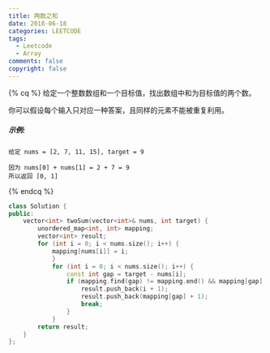 ```yaml
---
title: 两数之和
date: 2018-06-18
categories: LEETCODE
tags: 
  - Leetcode
  - Array
comments: false
copyright: false
---
```

{% cq %}
给定一个整数数组和一个目标值，找出数组中和为目标值的两个数。

你可以假设每个输入只对应一种答案，且同样的元素不能被重复利用。

##### 示例:

```
给定 nums = [2, 7, 11, 15], target = 9

因为 nums[0] + nums[1] = 2 + 7 = 9
所以返回 [0, 1]
```
{% endcq %}
<!-- more -->

``` cpp
class Solution {
public:
    vector<int> twoSum(vector<int>& nums, int target) {
        unordered_map<int, int> mapping;
        vector<int> result;
        for (int i = 0; i < nums.size(); i++) {
            mapping[nums[i]] = i;
            }
            for (int i = 0; i < nums.size(); i++) {
                const int gap = target - nums[i];
                if (mapping.find(gap) != mapping.end() && mapping[gap] > i) {
                    result.push_back(i + 1);
                    result.push_back(mapping[gap] + 1);
                    break;
                }
            }
        return result;
    }
};
```
